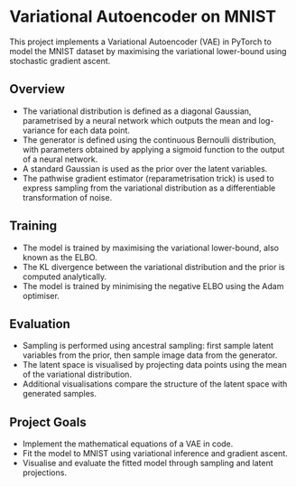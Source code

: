 # Variational Autoencoder on MNIST

This project implements a Variational Autoencoder (VAE) in PyTorch to model the MNIST dataset by maximising the variational lower-bound using stochastic gradient ascent.

## Overview

- The variational distribution is defined as a diagonal Gaussian, parametrised by a neural network which outputs the mean and log-variance for each data point.
- The generator is defined using the continuous Bernoulli distribution, with parameters obtained by applying a sigmoid function to the output of a neural network.
- A standard Gaussian is used as the prior over the latent variables.
- The pathwise gradient estimator (reparametrisation trick) is used to express sampling from the variational distribution as a differentiable transformation of noise.

## Training

- The model is trained by maximising the variational lower-bound, also known as the ELBO.
- The KL divergence between the variational distribution and the prior is computed analytically.
- The model is trained by minimising the negative ELBO using the Adam optimiser.

## Evaluation

- Sampling is performed using ancestral sampling: first sample latent variables from the prior, then sample image data from the generator.
- The latent space is visualised by projecting data points using the mean of the variational distribution.
- Additional visualisations compare the structure of the latent space with generated samples.

## Project Goals

- Implement the mathematical equations of a VAE in code.
- Fit the model to MNIST using variational inference and gradient ascent.
- Visualise and evaluate the fitted model through sampling and latent projections.


